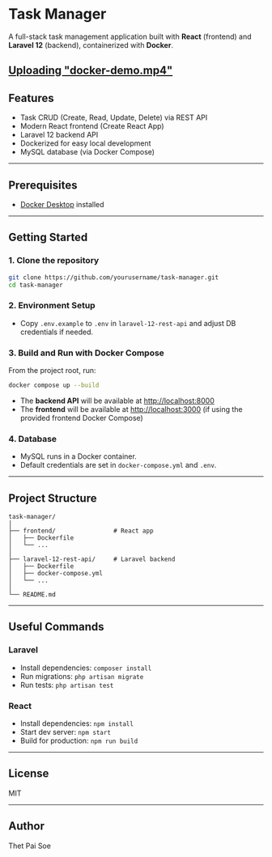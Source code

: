 # Task Manager

A full-stack task management application built with **React** (frontend) and **Laravel 12** (backend), containerized with **Docker**.

[Uploading "docker-demo.mp4"
](https://github.com/user-attachments/assets/0099d648-0044-43ae-aaef-74fd62acdfc1)
---

## Features

- Task CRUD (Create, Read, Update, Delete) via REST API
- Modern React frontend (Create React App)
- Laravel 12 backend API
- Dockerized for easy local development
- MySQL database (via Docker Compose)

---

## Prerequisites

- [Docker Desktop](https://www.docker.com/products/docker-desktop/) installed

---

## Getting Started

### 1. Clone the repository

```sh
git clone https://github.com/yourusername/task-manager.git
cd task-manager
```

### 2. Environment Setup

- Copy `.env.example` to `.env` in `laravel-12-rest-api` and adjust DB credentials if needed.

### 3. Build and Run with Docker Compose

From the project root, run:

```sh
docker compose up --build
```

- The **backend API** will be available at [http://localhost:8000](http://localhost:8000)
- The **frontend** will be available at [http://localhost:3000](http://localhost:3000) (if using the provided frontend Docker Compose)

### 4. Database

- MySQL runs in a Docker container.
- Default credentials are set in `docker-compose.yml` and `.env`.

---

## Project Structure

```
task-manager/
│
├── frontend/                # React app
│   ├── Dockerfile
│   └── ...
│
├── laravel-12-rest-api/     # Laravel backend
│   ├── Dockerfile
│   ├── docker-compose.yml
│   └── ...
│
└── README.md
```

---

## Useful Commands

### Laravel

- Install dependencies: `composer install`
- Run migrations: `php artisan migrate`
- Run tests: `php artisan test`

### React

- Install dependencies: `npm install`
- Start dev server: `npm start`
- Build for production: `npm run build`

---

## License

MIT

---

## Author
Thet Pai Soe
